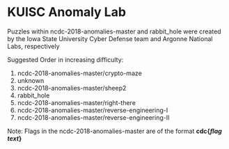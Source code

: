 # KUISC Anomaly Lab
Puzzles within ncdc-2018-anomalies-master and rabbit_hole were created by the Iowa State University Cyber Defense team and Argonne National Labs, respectively

Suggested Order in increasing difficulty:

1. ncdc-2018-anomalies-master/crypto-maze
2. unknown 
3. ncdc-2018-anomalies-master/sheep2
4. rabbit_hole
5. ncdc-2018-anomalies-master/right-there
6. ncdc-2018-anomalies-master/reverse-engineering-I
7. ncdc-2018-anomalies-master/reverse-engineering-II


Note: Flags in the ncdc-2018-anomalies-master are of the format **cdc{*flag text*}**
